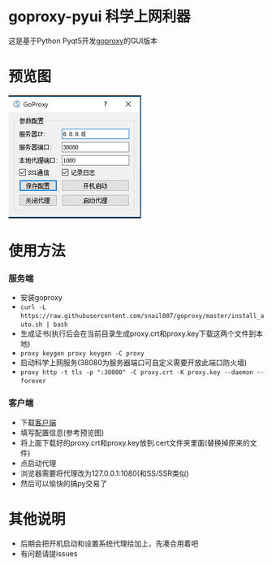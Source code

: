 # goproxy-pyui 科学上网利器
这是基于Python Pyqt5开发[goproxy](https://github.com/snail007/goproxy)的GUI版本
# 预览图
![Preview.png](https://raw.githubusercontent.com/CorePlusPlus/goproxy-pyui/master/Preview.png)
# 使用方法
### 服务端
* 安装goproxy
* `curl -L https://raw.githubusercontent.com/snail007/goproxy/master/install_auto.sh | bash `
* 生成证书(执行后会在当前目录生成proxy.crt和proxy.key下载这两个文件到本地)
* `proxy keygen proxy keygen -C proxy`
* 启动科学上网服务(38080为服务器端口可自定义需要开放此端口防火墙)
* `proxy http -t tls -p ":38080" -C proxy.crt -K proxy.key --daemon --forever`
### 客户端
* 下载[客户端](https://github.com/CorePlusPlus/goproxy-pyui/releases)
* 填写配置信息(参考预览图)
* 将上面下载好的proxy.crt和proxy.key放到.cert文件夹里面(替换掉原来的文件)
* 点启动代理
* 浏览器需要将代理改为127.0.0.1:1080(和SS/SSR类似)
* 然后可以愉快的搞py交易了

# 其他说明
* 后期会把开机启动和设置系统代理给加上，先凑合用着吧
* 有问题请提issues

